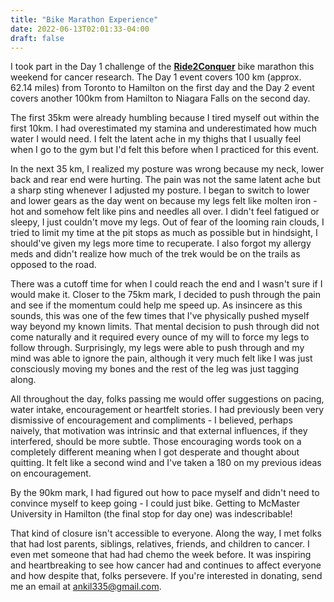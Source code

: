 ```yaml
---
title: "Bike Marathon Experience"
date: 2022-06-13T02:01:33-04:00
draft: false
---
```


I took part in the Day 1 challenge of the **[Ride2Conquer](https://ride2conquer.ca/)** bike marathon this weekend for cancer research. The Day 1 event covers 100 km (approx. 62.14 miles) from Toronto to Hamilton on the first day and the Day 2 event covers another 100km from Hamilton to Niagara Falls on the second day. 

The first 35km were already humbling because I tired myself out within the first 10km. I had overestimated my stamina and underestimated how much water I would need. I felt the latent ache in my thighs that I usually feel when I go to the gym but I'd felt this before when I practiced for this event. 

In the next 35 km, I realized my posture was wrong because my neck, lower back and rear end were hurting. The pain was not the same latent ache but a sharp sting whenever I adjusted my posture. I began to switch to lower and lower gears as the day went on because my legs felt like molten iron - hot and somehow felt like pins and needles all over. I didn't feel fatigued or sleepy, I just couldn't move my legs. Out of fear of the looming rain clouds, I tried to limit my time at the pit stops as much as possible but in hindsight, I should've given my legs more time to recuperate. I also forgot my allergy meds and didn't realize how much of the trek would be on the trails as opposed to the road. 

There was a cutoff time for when I could reach the end and I wasn't sure if I would make it. Closer to the 75km mark, I decided to push through the pain and see if the momentum could help me speed up. As insincere as this sounds, this was one of the few times that I've physically pushed myself way beyond my known limits. That mental decision to push through did not come naturally and it required every ounce of my will to force my legs to follow through. Surprisingly, my legs were able to push through and my mind was able to ignore the pain, although it very much felt like I was just consciously moving my bones and the rest of the leg was just tagging along.

All throughout the day, folks passing me would offer suggestions on pacing, water intake, encouragement or heartfelt stories. I had previously been very dismissive of encouragement and compliments - I believed, perhaps naively, that motivation was intrinsic and that external influences, if they interfered, should be more subtle. Those encouraging words took on a completely different meaning when I got desperate and thought about quitting. It felt like a second wind and I've taken a 180 on my previous ideas on encouragement. 

By the 90km mark, I had figured out how to pace myself and didn't need to convince myself to keep going - I could just bike. Getting to McMaster University in Hamilton (the final stop for day one) was indescribable! 

That kind of closure isn't accessible to everyone. Along the way, I met folks that had lost parents, siblings, relatives, friends, and children to cancer. I even met someone that had had chemo the week before. It was inspiring and heartbreaking to see how cancer had and continues to affect everyone and how despite that, folks persevere. If you're interested in donating, send me an email at <ankil335@gmail.com>. 

